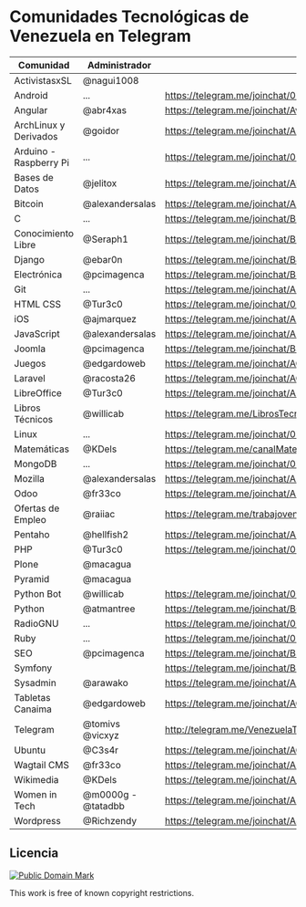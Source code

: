 # Comunidades Tecnológicas de Venezuela en Telegram

| Comunidad              | Administrador      | Link                                                          |
|------------------------|--------------------|---------------------------------------------------------------|
| ActivistasxSL          | @nagui1008         |                                                               |
| Android                | ...                | https://telegram.me/joinchat/02a165bf0194a49955c7307bfbb485fe |
| Angular                | @abr4xas           | https://telegram.me/joinchat/Avf6cQF1RpKDDuKz6gxxTg           |
| ArchLinux y Derivados  | @goidor            | https://telegram.me/joinchat/ARkABQN7Z_kugtZg_rI41g           |
| Arduino - Raspberry Pi | ...                | https://telegram.me/joinchat/05dbbe5f020e87a4af775773f4c50c7d |
| Bases de Datos         | @jelitox           | https://telegram.me/joinchat/AUPtdgBLpGYJOgkZD2r1ZQ           |
| Bitcoin                | @alexandersalas    | https://telegram.me/joinchat/AEmIhgCcYlh23KxkOZC3-w           |
| C                      | ...                | https://telegram.me/joinchat/BlwNNgIMJ1_Hn29Nak-tCg           |
| Conocimiento Libre     | @Seraph1           | https://telegram.me/joinchat/B9JUAATRuqeYAxaGYLq-ng           |
| Django                 | @ebar0n            | https://telegram.me/joinchat/BJxZXQGEslbc0kdty8hRbQ           |
| Electrónica            | @pcimagenca        | https://telegram.me/joinchat/BSBThwFGutF_W1aKazPfhQ           |
| Git                    | ...                | https://telegram.me/joinchat/AbiOpAbSglSfdX59ltMoaA           |
| HTML CSS               | @Tur3c0            | https://telegram.me/joinchat/005e145000398d19d248cb8a050bb3c4 |
| iOS                    | @ajmarquez         | https://telegram.me/joinchat/AH2ZUgIUXVcougUIOTurtg           |
| JavaScript             | @alexandersalas    | https://telegram.me/joinchat/AEmIhgESr_SYDRjZ_FKMdA           |
| Joomla                 | @pcimagenca        | https://telegram.me/joinchat/BSBThwEBgP3723Tmij0lnw           |
| Juegos                 | @edgardoweb        | https://telegram.me/joinchat/AGqisAA-jlmIAAihME16vg           |
| Laravel                | @racosta26         | https://telegram.me/joinchat/AGNQ9wH6mld3_Ut2l2a2SQ           |
| LibreOffice            | @Tur3c0            | https://telegram.me/joinchat/AF4UUAaLYyha1eOqxOTi6g           |
| Libros Técnicos        | @willicab          | https://telegram.me/LibrosTecnicos                            |
| Linux                  | ...                | https://telegram.me/joinchat/054da39e01da7a3cc1723d1af5b1512d |
| Matemáticas            | @KDels             | https://telegram.me/canalMatematicas                          |
| MongoDB                | ...                | https://telegram.me/joinchat/02fb5338009af29975c7d694d2aec965 |
| Mozilla                | @alexandersalas    | https://telegram.me/joinchat/AEmIhgDedkCS2qtzWKccfg           |
| Odoo                   | @fr33co            | https://telegram.me/joinchat/AFVMlQOdvSuOxq6UMtX7pw           |
| Ofertas de Empleo      | @raiiac            | https://telegram.me/trabajovenezuela                          |
| Pentaho                | @hellfish2         | https://telegram.me/joinchat/AEwPSwN8d4tJZOj7VYKK6A           |
| PHP                    | @Tur3c0            | https://telegram.me/joinchat/005e145001e2961cc7c3a70a19d98e4e |
| Plone                  | @macagua           |                                                               |
| Pyramid                | @macagua           |                                                               |
| Python Bot             | @willicab          | https://telegram.me/joinchat/00ab7c2601b7e76d92a127df3c7848b4 |
| Python                 | @atmantree         | https://telegram.me/joinchat/BG6gzwGzSvRriv6QHXp3Mg           |
| RadioGNU               | ...                | https://telegram.me/joinchat/000c551d006cb38838b643d7e8229885 |
| Ruby                   | ...                | https://telegram.me/joinchat/054da39e01c4d63327e76bac35bfce64 |
| SEO                    | @pcimagenca        | https://telegram.me/joinchat/BSBThwXSgx0-XiGZL6P6fQ           |
| Symfony                |                    | https://telegram.me/joinchat/BSBThwZJsMqkvtk63D5-hA           |
| Sysadmin               | @arawako           | https://telegram.me/joinchat/AFT7wgHj7P78EbpSjZE2_g           |
| Tabletas Canaima       | @edgardoweb        | https://telegram.me/joinchat/AGqisAI0UHkuBQDbuWm34g           |
| Telegram               | @tomivs @vicxyz    | http://telegram.me/VenezuelaTG                                |
| Ubuntu                 | @C3s4r             | https://telegram.me/joinchat/AGDeAgB4EN5fyzNjpYL8gg           |
| Wagtail CMS            | @fr33co            | https://telegram.me/joinchat/AFVMlQTWq-3CcTsvGDhO-g           |
| Wikimedia              | @KDels             | https://telegram.me/joinchat/A_r8aANpuUZ1QQC8y3FBCA           |
| Women in Tech          | @m0000g - @tatadbb | https://telegram.me/joinchat/AHYIZwXNXZRN2ISdm9bEzQ           |
| Wordpress              | @Richzendy         | https://telegram.me/joinchat/AJklfwGsNaJG9whBmKQbcQ           |

## Licencia

[![Public Domain Mark](http://i.creativecommons.org/p/mark/1.0/88x31.png)](http://creativecommons.org/publicdomain/mark/1.0/)

This work is free of known copyright restrictions.
